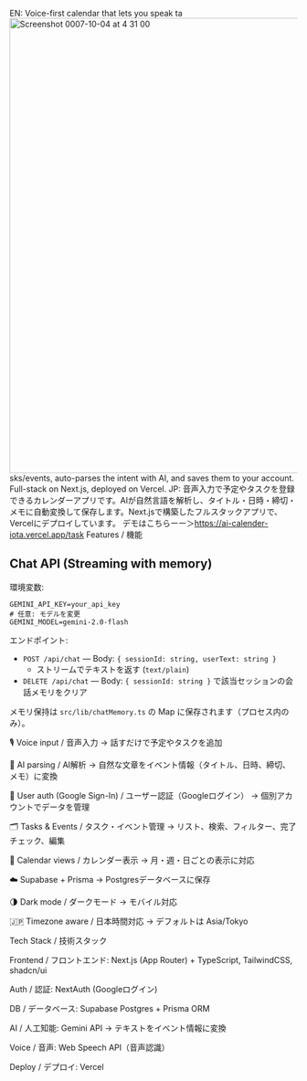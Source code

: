 
EN: Voice-first calendar that lets you speak ta<img width="1470" height="797" alt="Screenshot 0007-10-04 at 4 31 00" src="https://github.com/user-attachments/assets/74217491-691c-477f-bc1f-022b909e61c3" />
sks/events, auto-parses the intent with AI, and saves them to your account. Full-stack on Next.js, deployed on Vercel.
JP: 音声入力で予定やタスクを登録できるカレンダーアプリです。AIが自然言語を解析し、タイトル・日時・締切・メモに自動変換して保存します。Next.jsで構築したフルスタックアプリで、Vercelにデプロイしています。
デモはこちらーー＞https://ai-calender-iota.vercel.app/task
Features / 機能

## Chat API (Streaming with memory)

環境変数:

```
GEMINI_API_KEY=your_api_key
# 任意: モデルを変更
GEMINI_MODEL=gemini-2.0-flash
```

エンドポイント:

- `POST /api/chat` — Body: `{ sessionId: string, userText: string }`
  - ストリームでテキストを返す (`text/plain`)
- `DELETE /api/chat` — Body: `{ sessionId: string }` で該当セッションの会話メモリをクリア

メモリ保持は `src/lib/chatMemory.ts` の Map に保存されます（プロセス内のみ）。

🎙 Voice input / 音声入力 → 話すだけで予定やタスクを追加

🤖 AI parsing / AI解析 → 自然な文章をイベント情報（タイトル、日時、締切、メモ）に変換

🔐 User auth (Google Sign-In) / ユーザー認証（Googleログイン） → 個別アカウントでデータを管理

🗂 Tasks & Events / タスク・イベント管理 → リスト、検索、フィルター、完了チェック、編集

📅 Calendar views / カレンダー表示 → 月・週・日ごとの表示に対応

☁️ Supabase + Prisma → Postgresデータベースに保存

🌗 Dark mode / ダークモード → モバイル対応

🇯🇵 Timezone aware / 日本時間対応 → デフォルトは Asia/Tokyo

Tech Stack / 技術スタック

Frontend / フロントエンド: Next.js (App Router) + TypeScript, TailwindCSS, shadcn/ui

Auth / 認証: NextAuth (Googleログイン)

DB / データベース: Supabase Postgres + Prisma ORM

AI / 人工知能: Gemini API → テキストをイベント情報に変換

Voice / 音声: Web Speech API（音声認識）

Deploy / デプロイ: Vercel
